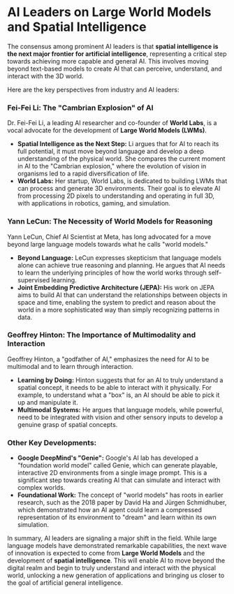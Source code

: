 # AI Leaders on Large World Models and Spatial Intelligence

The consensus among prominent AI leaders is that **spatial intelligence is the next major frontier for artificial intelligence**, representing a critical step towards achieving more capable and general AI. This involves moving beyond text-based models to create AI that can perceive, understand, and interact with the 3D world.

Here are the key perspectives from industry and AI leaders:

### Fei-Fei Li: The "Cambrian Explosion" of AI

Dr. Fei-Fei Li, a leading AI researcher and co-founder of **World Labs**, is a vocal advocate for the development of **Large World Models (LWMs)**.

*   **Spatial Intelligence as the Next Step:** Li argues that for AI to reach its full potential, it must move beyond language and develop a deep understanding of the physical world. She compares the current moment in AI to the "Cambrian explosion," where the evolution of vision in organisms led to a rapid diversification of life.
*   **World Labs:** Her startup, World Labs, is dedicated to building LWMs that can process and generate 3D environments. Their goal is to elevate AI from processing 2D pixels to understanding and operating in full 3D, with applications in robotics, gaming, and simulation.

### Yann LeCun: The Necessity of World Models for Reasoning

Yann LeCun, Chief AI Scientist at Meta, has long advocated for a move beyond large language models towards what he calls "world models."

*   **Beyond Language:** LeCun expresses skepticism that language models alone can achieve true reasoning and planning. He argues that AI needs to learn the underlying principles of how the world works through self-supervised learning.
*   **Joint Embedding Predictive Architecture (JEPA):** His work on JEPA aims to build AI that can understand the relationships between objects in space and time, enabling the system to predict and reason about the world in a more sophisticated way than simply recognizing patterns in data.

### Geoffrey Hinton: The Importance of Multimodality and Interaction

Geoffrey Hinton, a "godfather of AI," emphasizes the need for AI to be multimodal and to learn through interaction.

*   **Learning by Doing:** Hinton suggests that for an AI to truly understand a spatial concept, it needs to be able to interact with it physically. For example, to understand what a "box" is, an AI should be able to pick it up and manipulate it.
*   **Multimodal Systems:** He argues that language models, while powerful, need to be integrated with vision and other sensory inputs to develop a genuine grasp of spatial concepts.

### Other Key Developments:

*   **Google DeepMind's "Genie":** Google's AI lab has developed a "foundation world model" called Genie, which can generate playable, interactive 2D environments from a single image prompt. This is a significant step towards creating AI that can simulate and interact with complex worlds.
*   **Foundational Work:** The concept of "world models" has roots in earlier research, such as the 2018 paper by David Ha and Jürgen Schmidhuber, which demonstrated how an AI agent could learn a compressed representation of its environment to "dream" and learn within its own simulation.

In summary, AI leaders are signaling a major shift in the field. While large language models have demonstrated remarkable capabilities, the next wave of innovation is expected to come from **Large World Models** and the development of **spatial intelligence**. This will enable AI to move beyond the digital realm and begin to truly understand and interact with the physical world, unlocking a new generation of applications and bringing us closer to the goal of artificial general intelligence.
